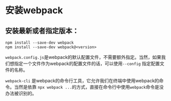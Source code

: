 # 安装webpack
## 安装最新或者指定版本：
```
npm install --save-dev webpack
npm install --save-dev webpack@<version>
```

`webpack.config.js`是webpack的默认配置文件，不需要额外指定。当然，如果我们想指定一个文件作为webpack的配置文件的话，可以使用`--config` 指定配置文件的名称。 

`webpack-cli` 是webpack的命令行工具，它允许我们在终端中使用webpack的命令。当然是依靠 `npx webpack ...`的方式，直接在命令行中使用`webpack`命令是没办法被识别的。


